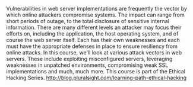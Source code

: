 Vulnerabilities in web server implementations are frequently the vector by which online attackers compromise systems. The impact can range from short periods of outage, to the total disclosure of sensitive internal information. There are many different levels an attacker may focus their efforts on, including the application, the host operating system, and of course the web server itself. Each has their own weaknesses and each must have the appropriate defenses in place to ensure resiliency from online attacks. In this course, we'll look at various attack vectors in web servers. These include exploiting misconfigured servers, leveraging weaknesses in unpatched environments, compromising weak SSL implementations and much, much more. This course is part of the Ethical Hacking Series. http://blog.pluralsight.com/learning-path-ethical-hacking
